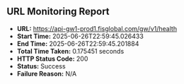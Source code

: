 ## URL Monitoring Report

- **URL:** https://api-gw1-prod1.fisglobal.com/gw/v1/health
- **Start Time:** 2025-06-26T22:59:45.026433
- **End Time:** 2025-06-26T22:59:45.201884
- **Total Time Taken:** 0.175451 seconds
- **HTTP Status Code:** 200
- **Status:** Success
- **Failure Reason:** N/A
